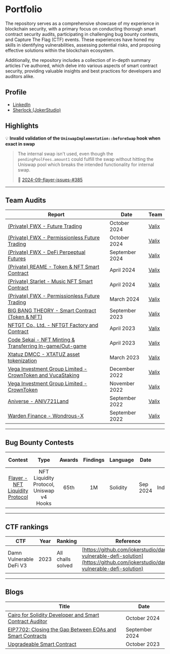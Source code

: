 # Portfolio
The repository serves as a comprehensive showcase of my experience in blockchain security, with a primary focus on conducting thorough smart contract security audits, participating in challenging bug bounty contests, and Capture The Flag (CTF) events. These experiences have honed my skills in identifying vulnerabilities, assessing potential risks, and proposing effective solutions within the blockchain ecosystem. 

Additionally, the repository includes a collection of in-depth summary articles I've authored, which delve into various aspects of smart contract security, providing valuable insights and best practices for developers and auditors alike.

## Profile
* [LinkedIn](https://www.linkedin.com/in/kritsada-dechawattana-426b58151/)
* [Sherlock (JokerStudio)](https://audits.sherlock.xyz/watson/JokerStudio)


## Highlights

💡 **Invalid validation of the `UniswapImplementation::beforeSwap` hook when exact in swap**
> The internal swap isn't used, even though the `pendingPoolFees.amount1` could fulfill the swap without hitting the Uniswap pool which breaks the intended functionality for internal swap.
>
> 🔗 [2024-09-ƒlayer-issues-#385](https://github.com/sherlock-audit/2024-08-flayer-judging/issues/385)
---

## Team Audits

| Report                              | Date | Team   |
| ----------------------------------- | --   | ----   |
| [(Private) FWX - Future Trading](https://fwx.finance/)| October 2024 | [Valix](https://github.com/valixconsulting) |
| [(Private) FWX - Permissionless Future Trading](https://fwx.finance/)| October 2024 | [Valix](https://github.com/valixconsulting) |
| [(Private) FWX - DeFi Perpeptual Futures](https://fwx.finance/)| September 2024 | [Valix](https://github.com/valixconsulting) |
| [(Private) REAME - Token & NFT Smart Contract](https://reame.io/)| April 2024 | [Valix](https://github.com/valixconsulting) |
| [(Private) Starlet - Music NFT Smart Contract](https://www.starlet.world/)| April 2024 | [Valix](https://github.com/valixconsulting) |
| [(Private) FWX - Permissionless Future Trading](https://fwx.finance/)| March 2024 | [Valix](https://github.com/valixconsulting) |
| [BIG BANG THEORY - Smart Contract (Token & NFT)](https://github.com/valixconsulting/audit-reports/blob/main/ValixConsulting-Audit-Report-TheBigbangTheory-Final-v1.0.pdf)| September 2023 | [Valix](https://github.com/valixconsulting) |
| [NFTGT Co., Ltd. - NFTGT Factory and Contract](https://github.com/valixconsulting/audit-reports/blob/main/ValixConsulting-Audit-Report-CodeSekai-NFT-Minting-and-Transferring-In-game-Out-game-v1.1.pdf)| April 2023 | [Valix](https://github.com/valixconsulting) |
| [Code Sekai - NFT Minting & Transferring In-game/Out-game](https://github.com/valixconsulting/audit-reports/blob/main/ValixConsulting-Audit-Report-CodeSekai-NFT-Minting-and-Transferring-In-game-Out-game-v1.1.pdf)| April 2023 | [Valix](https://github.com/valixconsulting) |
| [Xtatuz DMCC - XTATUZ asset tokenization](https://github.com/valixconsulting/audit-reports/blob/main/ValixConsulting-Audit-Report-XtatuzDMCC-XTATUZ-Asset-Tokenization-v1.0.pdf)| March 2023 | [Valix](https://github.com/valixconsulting) |
| [Vega Investment Group Limited - CrownToken and VucaStaking](https://github.com/valixconsulting/audit-reports/blob/main/ValixConsulting-Audit-Report-VegaInvestmentGroupLimited-CrownToken-and-VucaStaking-v1.0.pdf)| December 2022 | [Valix](https://github.com/valixconsulting) |
| [Vega Investment Group Limited - CrownToken](https://github.com/valixconsulting/audit-reports/blob/main/ValixConsulting-Audit-Report-VegaInvestmentGroupLimited-CrownToken-v1.0.pdf)| November 2022 | [Valix](https://github.com/valixconsulting) |
| [Aniverse - ANIV721Land](https://github.com/valixconsulting/audit-reports/blob/main/ValixConsulting-Audit-Report-Aniverse-ANIV721Land-v1.0.pdf)| September 2022 | [Valix](https://github.com/valixconsulting) |
| [Warden Finance - Wondrous-X](https://github.com/valixconsulting/audit-reports/blob/main/ValixConsulting-Audit-Report-WardenFinance-Wondrous-X-v1.0.pdf)| September 2022 | [Valix](https://github.com/valixconsulting) |

---

## Bug Bounty Contests

| Contest | Type | Awards | Findings | Language | Date | @ |Platform | Contest Report | My Report |
|:--:|:--:|:--:|:--:| ---- | -------- |:--:|:--:|:--:|:--:|
| [Flayer - NFT Liquidity Protocol](https://audits.sherlock.xyz/contests/468) | NFT Liquidity Protocol, Uniswap v4 Hooks | 65th | 1M | Solidity | Sep 2024 | Individual | Sherlock | [📑](https://audits.sherlock.xyz/contests/468/report) | [💾](./sherlock/2024-08-flayer.md) |


---

## CTF rankings

| CTF  | Year   | Ranking | Reference |
|------|--------| --------| ------- |
| Damn Vulnerable DeFi V3 | 2023 | All challs solved | [https://github.com/jokerstudio/damn-vulnerable-defi-solution](https://github.com/jokerstudio/damn-vulnerable-defi-solution) |

___

## Blogs
| Title | Date |
|-------|------|
| [Cairo for Solidity Developer and Smart Contract Auditor](https://medium.com/@kritsada-d/cairo-for-solidity-developer-and-smart-contract-auditor-ed9b81a4cb30) | October 2024 |
| [EIP7702: Closing the Gap Between EOAs and Smart Contracts](https://medium.com/valixconsulting/eip7702-closing-the-gap-between-eoas-and-smart-contracts-16b6f05584a9) | September 2024 |
| [Upgradeable Smart Contract](https://medium.com/valixconsulting/upgradeable-smart-contract-db415a1ea17) | October 2023 |
